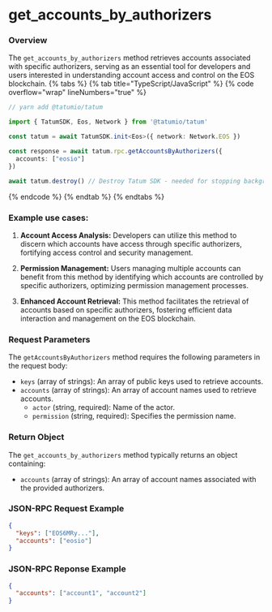 # get_accounts_by_authorizers

### Overview

The `get_accounts_by_authorizers` method retrieves accounts associated with specific authorizers, serving as an essential tool for developers and users interested in understanding account access and control on the EOS blockchain.
{% tabs %}
{% tab title="TypeScript/JavaScript" %}
{% code overflow="wrap" lineNumbers="true" %}

```typescript
// yarn add @tatumio/tatum

import { TatumSDK, Eos, Network } from '@tatumio/tatum'

const tatum = await TatumSDK.init<Eos>({ network: Network.EOS })

const response = await tatum.rpc.getAccountsByAuthorizers({
  accounts: ["eosio"]
})

await tatum.destroy() // Destroy Tatum SDK - needed for stopping background jobs
```
{% endcode %}
{% endtab %}
{% endtabs %}

### Example use cases:

1. **Account Access Analysis:**
   Developers can utilize this method to discern which accounts have access through specific authorizers, fortifying access control and security management.

2. **Permission Management:**
   Users managing multiple accounts can benefit from this method by identifying which accounts are controlled by specific authorizers, optimizing permission management processes.

3. **Enhanced Account Retrieval:**
   This method facilitates the retrieval of accounts based on specific authorizers, fostering efficient data interaction and management on the EOS blockchain.

### Request Parameters

The `getAccountsByAuthorizers` method requires the following parameters in the request body:

* `keys` (array of strings): An array of public keys used to retrieve accounts.
* `accounts` (array of strings): An array of account names used to retrieve accounts.
  * `actor` (string, required): Name of the actor.
  * `permission` (string, required): Specifies the permission name.

### Return Object 

The `get_accounts_by_authorizers` method typically returns an object containing:

* `accounts` (array of strings): An array of account names associated with the provided authorizers.

### JSON-RPC Request Example

```json
{
  "keys": ["EOS6MRy..."],
  "accounts": ["eosio"]
}
```
### JSON-RPC Reponse Example

```json
{
  "accounts": ["account1", "account2"]
}
```